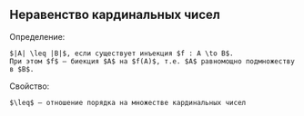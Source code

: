 ## Неравенство кардинальных чисел
Определение:
```spoiler-markdown
$|A| \leq |B|$, если существует инъекция $f : A \to B$.
При этом $f$ — биекция $A$ на $f(A)$, т.е. $A$ равномощно подмножеству в $B$.
```

Свойство:
```spoiler-markdown
$\leq$ — отношение порядка на множестве кардинальных чисел
```
